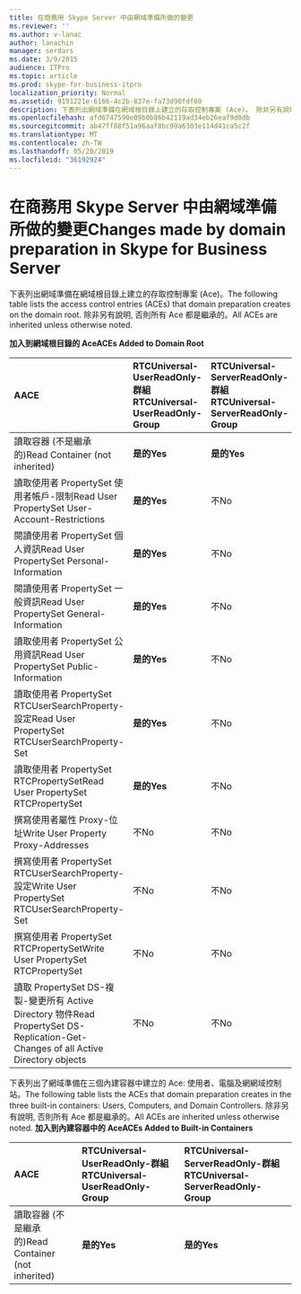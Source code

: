 ```yaml
---
title: 在商務用 Skype Server 中由網域準備所做的變更
ms.reviewer: ''
ms.author: v-lanac
author: lanachin
manager: serdars
ms.date: 3/9/2015
audience: ITPro
ms.topic: article
ms.prod: skype-for-business-itpro
localization_priority: Normal
ms.assetid: 9191221e-6166-4c2b-837e-fa73d90fdf80
description: 下表列出網域準備在網域根目錄上建立的存取控制專案 (Ace)。 除非另有說明, 否則所有 Ace 都是繼承的。
ms.openlocfilehash: afd6747590e09b0b86b42119ad34eb26eaf9d8db
ms.sourcegitcommit: ab47ff88f51a96aaf8bc99a6303e114d41ca5c2f
ms.translationtype: MT
ms.contentlocale: zh-TW
ms.lasthandoff: 05/20/2019
ms.locfileid: "36192924"
---
```

# <a name="changes-made-by-domain-preparation-in-skype-for-business-server"></a><span data-ttu-id="b41e8-104">在商務用 Skype Server 中由網域準備所做的變更</span><span class="sxs-lookup"><span data-stu-id="b41e8-104">Changes made by domain preparation in Skype for Business Server</span></span>
 
<span data-ttu-id="b41e8-105">下表列出網域準備在網域根目錄上建立的存取控制專案 (Ace)。</span><span class="sxs-lookup"><span data-stu-id="b41e8-105">The following table lists the access control entries (ACEs) that domain preparation creates on the domain root.</span></span> <span data-ttu-id="b41e8-106">除非另有說明, 否則所有 Ace 都是繼承的。</span><span class="sxs-lookup"><span data-stu-id="b41e8-106">All ACEs are inherited unless otherwise noted.</span></span>
  
<span data-ttu-id="b41e8-107">**加入到網域根目錄的 Ace**</span><span class="sxs-lookup"><span data-stu-id="b41e8-107">**ACEs Added to Domain Root**</span></span>

|<span data-ttu-id="b41e8-108">**A**</span><span class="sxs-lookup"><span data-stu-id="b41e8-108">**ACE**</span></span>|<span data-ttu-id="b41e8-109">**RTCUniversal-UserReadOnly-群組**</span><span class="sxs-lookup"><span data-stu-id="b41e8-109">**RTCUniversal-UserReadOnly-Group**</span></span>|<span data-ttu-id="b41e8-110">**RTCUniversal-ServerReadOnly-群組**</span><span class="sxs-lookup"><span data-stu-id="b41e8-110">**RTCUniversal-ServerReadOnly-Group**</span></span>|<span data-ttu-id="b41e8-111">**RTCUniversal-UserAdmins**</span><span class="sxs-lookup"><span data-stu-id="b41e8-111">**RTCUniversal-UserAdmins**</span></span>|<span data-ttu-id="b41e8-112">**RTCHSUniversal-服務**</span><span class="sxs-lookup"><span data-stu-id="b41e8-112">**RTCHSUniversal-Services**</span></span>|<span data-ttu-id="b41e8-113">**已驗證-使用者**</span><span class="sxs-lookup"><span data-stu-id="b41e8-113">**Authenticated-Users**</span></span>|
|:-----|:-----|:-----|:-----|:-----|:-----|
|<span data-ttu-id="b41e8-114">讀取容器 (不是繼承的)</span><span class="sxs-lookup"><span data-stu-id="b41e8-114">Read Container (not inherited)</span></span>  <br/> |<span data-ttu-id="b41e8-115">**是的**</span><span class="sxs-lookup"><span data-stu-id="b41e8-115">**Yes**</span></span> <br/> |<span data-ttu-id="b41e8-116">**是的**</span><span class="sxs-lookup"><span data-stu-id="b41e8-116">**Yes**</span></span> <br/> |<span data-ttu-id="b41e8-117">不</span><span class="sxs-lookup"><span data-stu-id="b41e8-117">No</span></span>  <br/> |<span data-ttu-id="b41e8-118">不</span><span class="sxs-lookup"><span data-stu-id="b41e8-118">No</span></span>  <br/> |<span data-ttu-id="b41e8-119">不</span><span class="sxs-lookup"><span data-stu-id="b41e8-119">No</span></span>  <br/> |
|<span data-ttu-id="b41e8-120">讀取使用者 PropertySet 使用者帳戶-限制</span><span class="sxs-lookup"><span data-stu-id="b41e8-120">Read User PropertySet User-Account-Restrictions</span></span>  <br/> |<span data-ttu-id="b41e8-121">**是的**</span><span class="sxs-lookup"><span data-stu-id="b41e8-121">**Yes**</span></span> <br/> |<span data-ttu-id="b41e8-122">不</span><span class="sxs-lookup"><span data-stu-id="b41e8-122">No</span></span>  <br/> |<span data-ttu-id="b41e8-123">不</span><span class="sxs-lookup"><span data-stu-id="b41e8-123">No</span></span>  <br/> |<span data-ttu-id="b41e8-124">不</span><span class="sxs-lookup"><span data-stu-id="b41e8-124">No</span></span>  <br/> |<span data-ttu-id="b41e8-125">不</span><span class="sxs-lookup"><span data-stu-id="b41e8-125">No</span></span>  <br/> |
|<span data-ttu-id="b41e8-126">閱讀使用者 PropertySet 個人資訊</span><span class="sxs-lookup"><span data-stu-id="b41e8-126">Read User PropertySet Personal-Information</span></span>  <br/> |<span data-ttu-id="b41e8-127">**是的**</span><span class="sxs-lookup"><span data-stu-id="b41e8-127">**Yes**</span></span> <br/> |<span data-ttu-id="b41e8-128">不</span><span class="sxs-lookup"><span data-stu-id="b41e8-128">No</span></span>  <br/> |<span data-ttu-id="b41e8-129">不</span><span class="sxs-lookup"><span data-stu-id="b41e8-129">No</span></span>  <br/> |<span data-ttu-id="b41e8-130">不</span><span class="sxs-lookup"><span data-stu-id="b41e8-130">No</span></span>  <br/> |<span data-ttu-id="b41e8-131">不</span><span class="sxs-lookup"><span data-stu-id="b41e8-131">No</span></span>  <br/> |
|<span data-ttu-id="b41e8-132">閱讀使用者 PropertySet 一般資訊</span><span class="sxs-lookup"><span data-stu-id="b41e8-132">Read User PropertySet General-Information</span></span>  <br/> |<span data-ttu-id="b41e8-133">**是的**</span><span class="sxs-lookup"><span data-stu-id="b41e8-133">**Yes**</span></span> <br/> |<span data-ttu-id="b41e8-134">不</span><span class="sxs-lookup"><span data-stu-id="b41e8-134">No</span></span>  <br/> |<span data-ttu-id="b41e8-135">不</span><span class="sxs-lookup"><span data-stu-id="b41e8-135">No</span></span>  <br/> |<span data-ttu-id="b41e8-136">不</span><span class="sxs-lookup"><span data-stu-id="b41e8-136">No</span></span>  <br/> |<span data-ttu-id="b41e8-137">不</span><span class="sxs-lookup"><span data-stu-id="b41e8-137">No</span></span>  <br/> |
|<span data-ttu-id="b41e8-138">讀取使用者 PropertySet 公用資訊</span><span class="sxs-lookup"><span data-stu-id="b41e8-138">Read User PropertySet Public-Information</span></span>  <br/> |<span data-ttu-id="b41e8-139">**是的**</span><span class="sxs-lookup"><span data-stu-id="b41e8-139">**Yes**</span></span> <br/> |<span data-ttu-id="b41e8-140">不</span><span class="sxs-lookup"><span data-stu-id="b41e8-140">No</span></span>  <br/> |<span data-ttu-id="b41e8-141">不</span><span class="sxs-lookup"><span data-stu-id="b41e8-141">No</span></span>  <br/> |<span data-ttu-id="b41e8-142">不</span><span class="sxs-lookup"><span data-stu-id="b41e8-142">No</span></span>  <br/> |<span data-ttu-id="b41e8-143">不</span><span class="sxs-lookup"><span data-stu-id="b41e8-143">No</span></span>  <br/> |
|<span data-ttu-id="b41e8-144">讀取使用者 PropertySet RTCUserSearchProperty-設定</span><span class="sxs-lookup"><span data-stu-id="b41e8-144">Read User PropertySet RTCUserSearchProperty-Set</span></span>  <br/> |<span data-ttu-id="b41e8-145">**是的**</span><span class="sxs-lookup"><span data-stu-id="b41e8-145">**Yes**</span></span> <br/> |<span data-ttu-id="b41e8-146">不</span><span class="sxs-lookup"><span data-stu-id="b41e8-146">No</span></span>  <br/> |<span data-ttu-id="b41e8-147">不</span><span class="sxs-lookup"><span data-stu-id="b41e8-147">No</span></span>  <br/> |<span data-ttu-id="b41e8-148">不</span><span class="sxs-lookup"><span data-stu-id="b41e8-148">No</span></span>  <br/> |<span data-ttu-id="b41e8-149">**是的**</span><span class="sxs-lookup"><span data-stu-id="b41e8-149">**Yes**</span></span> <br/> |
|<span data-ttu-id="b41e8-150">讀取使用者 PropertySet RTCPropertySet</span><span class="sxs-lookup"><span data-stu-id="b41e8-150">Read User PropertySet RTCPropertySet</span></span>  <br/> |<span data-ttu-id="b41e8-151">**是的**</span><span class="sxs-lookup"><span data-stu-id="b41e8-151">**Yes**</span></span> <br/> |<span data-ttu-id="b41e8-152">不</span><span class="sxs-lookup"><span data-stu-id="b41e8-152">No</span></span>  <br/> |<span data-ttu-id="b41e8-153">不</span><span class="sxs-lookup"><span data-stu-id="b41e8-153">No</span></span>  <br/> |<span data-ttu-id="b41e8-154">不</span><span class="sxs-lookup"><span data-stu-id="b41e8-154">No</span></span>  <br/> |<span data-ttu-id="b41e8-155">不</span><span class="sxs-lookup"><span data-stu-id="b41e8-155">No</span></span>  <br/> |
|<span data-ttu-id="b41e8-156">撰寫使用者屬性 Proxy-位址</span><span class="sxs-lookup"><span data-stu-id="b41e8-156">Write User Property Proxy-Addresses</span></span>  <br/> |<span data-ttu-id="b41e8-157">不</span><span class="sxs-lookup"><span data-stu-id="b41e8-157">No</span></span>  <br/> |<span data-ttu-id="b41e8-158">不</span><span class="sxs-lookup"><span data-stu-id="b41e8-158">No</span></span>  <br/> |<span data-ttu-id="b41e8-159">**是的**</span><span class="sxs-lookup"><span data-stu-id="b41e8-159">**Yes**</span></span> <br/> |<span data-ttu-id="b41e8-160">不</span><span class="sxs-lookup"><span data-stu-id="b41e8-160">No</span></span>  <br/> |<span data-ttu-id="b41e8-161">不</span><span class="sxs-lookup"><span data-stu-id="b41e8-161">No</span></span>  <br/> |
|<span data-ttu-id="b41e8-162">撰寫使用者 PropertySet RTCUserSearchProperty-設定</span><span class="sxs-lookup"><span data-stu-id="b41e8-162">Write User PropertySet RTCUserSearchProperty-Set</span></span>  <br/> |<span data-ttu-id="b41e8-163">不</span><span class="sxs-lookup"><span data-stu-id="b41e8-163">No</span></span>  <br/> |<span data-ttu-id="b41e8-164">不</span><span class="sxs-lookup"><span data-stu-id="b41e8-164">No</span></span>  <br/> |<span data-ttu-id="b41e8-165">**是的**</span><span class="sxs-lookup"><span data-stu-id="b41e8-165">**Yes**</span></span> <br/> |<span data-ttu-id="b41e8-166">不</span><span class="sxs-lookup"><span data-stu-id="b41e8-166">No</span></span>  <br/> |<span data-ttu-id="b41e8-167">不</span><span class="sxs-lookup"><span data-stu-id="b41e8-167">No</span></span>  <br/> |
|<span data-ttu-id="b41e8-168">撰寫使用者 PropertySet RTCPropertySet</span><span class="sxs-lookup"><span data-stu-id="b41e8-168">Write User PropertySet RTCPropertySet</span></span>  <br/> |<span data-ttu-id="b41e8-169">不</span><span class="sxs-lookup"><span data-stu-id="b41e8-169">No</span></span>  <br/> |<span data-ttu-id="b41e8-170">不</span><span class="sxs-lookup"><span data-stu-id="b41e8-170">No</span></span>  <br/> |<span data-ttu-id="b41e8-171">**是的**</span><span class="sxs-lookup"><span data-stu-id="b41e8-171">**Yes**</span></span> <br/> |<span data-ttu-id="b41e8-172">不</span><span class="sxs-lookup"><span data-stu-id="b41e8-172">No</span></span>  <br/> |<span data-ttu-id="b41e8-173">不</span><span class="sxs-lookup"><span data-stu-id="b41e8-173">No</span></span>  <br/> |
|<span data-ttu-id="b41e8-174">讀取 PropertySet DS-複製-變更所有 Active Directory 物件</span><span class="sxs-lookup"><span data-stu-id="b41e8-174">Read PropertySet DS-Replication-Get-Changes of all Active Directory objects</span></span>  <br/> |<span data-ttu-id="b41e8-175">不</span><span class="sxs-lookup"><span data-stu-id="b41e8-175">No</span></span>  <br/> |<span data-ttu-id="b41e8-176">不</span><span class="sxs-lookup"><span data-stu-id="b41e8-176">No</span></span>  <br/> |<span data-ttu-id="b41e8-177">不</span><span class="sxs-lookup"><span data-stu-id="b41e8-177">No</span></span>  <br/> |<span data-ttu-id="b41e8-178">**是的**</span><span class="sxs-lookup"><span data-stu-id="b41e8-178">**Yes**</span></span> <br/> |<span data-ttu-id="b41e8-179">不</span><span class="sxs-lookup"><span data-stu-id="b41e8-179">No</span></span>  <br/> |
   
<span data-ttu-id="b41e8-180">下表列出了網域準備在三個內建容器中建立的 Ace: 使用者、電腦及網網域控制站。</span><span class="sxs-lookup"><span data-stu-id="b41e8-180">The following table lists the ACEs that domain preparation creates in the three built-in containers: Users, Computers, and Domain Controllers.</span></span> <span data-ttu-id="b41e8-181">除非另有說明, 否則所有 Ace 都是繼承的。</span><span class="sxs-lookup"><span data-stu-id="b41e8-181">All ACEs are inherited unless otherwise noted.</span></span>
<span data-ttu-id="b41e8-182">**加入到內建容器中的 Ace**</span><span class="sxs-lookup"><span data-stu-id="b41e8-182">**ACEs Added to Built-in Containers**</span></span>

|<span data-ttu-id="b41e8-183">**A**</span><span class="sxs-lookup"><span data-stu-id="b41e8-183">**ACE**</span></span>|<span data-ttu-id="b41e8-184">**RTCUniversal-UserReadOnly-群組**</span><span class="sxs-lookup"><span data-stu-id="b41e8-184">**RTCUniversal-UserReadOnly-Group**</span></span>|<span data-ttu-id="b41e8-185">**RTCUniversal-ServerReadOnly-群組**</span><span class="sxs-lookup"><span data-stu-id="b41e8-185">**RTCUniversal-ServerReadOnly-Group**</span></span>|
|:-----|:-----|:-----|
|<span data-ttu-id="b41e8-186">讀取容器 (不是繼承的)</span><span class="sxs-lookup"><span data-stu-id="b41e8-186">Read Container (not inherited)</span></span>  <br/> |<span data-ttu-id="b41e8-187">**是的**</span><span class="sxs-lookup"><span data-stu-id="b41e8-187">**Yes**</span></span> <br/> |<span data-ttu-id="b41e8-188">**是的**</span><span class="sxs-lookup"><span data-stu-id="b41e8-188">**Yes**</span></span> <br/> |
   

